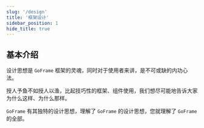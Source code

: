 ```yaml
---
slug: '/design'
title: '框架设计'
sidebar_position: 1
hide_title: true
---
```


## 基本介绍

设计思想是 `GoFrame` 框架的灵魂，同时对于使用者来讲，是不可或缺的内功心法。

授人予鱼不如授人以渔，比起技巧性的框架、组件使用，我们想尽可能地告诉大家为什么这样、为什么那样。

`GoFrame` 有其独特的设计思想，理解了 `GoFrame` 的设计思想，您就理解了 `GoFrame` 的全部。

